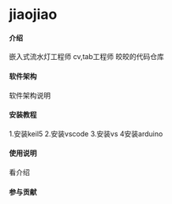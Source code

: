 # jiaojiao

#### 介绍
嵌入式流水灯工程师
cv,tab工程师
皎皎的代码仓库

#### 软件架构
软件架构说明


#### 安装教程

1.安装keil5
2.安装vscode
3.安装vs
4安装arduino

#### 使用说明

看介绍

#### 参与贡献



